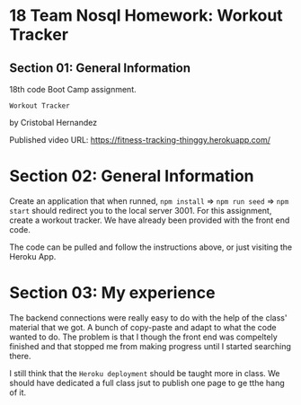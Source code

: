 # 18 Team Nosql Homework: Workout Tracker

## Section 01: General Information

18th code Boot Camp assignment.

`Workout Tracker`

by Cristobal Hernandez

Published video URL: https://fitness-tracking-thinggy.herokuapp.com/

# Section 02: General Information

Create an application that when runned, `npm install` => `npm run seed` => `npm start` should redirect you to the local server 3001.
For this assignment, create a workout tracker. We have already been provided with the front end code.

The code can be pulled and follow the instructions above, or just visiting the Heroku App.

# Section 03: My experience

The backend connections were really easy to do with the help of the class' material that we got. A bunch of copy-paste and adapt to what the code wanted to do. The problem is that I though the front end was compeltely finished and that stopped me from making progress until I started searching there.

I still think that the `Heroku deployment` should be taught more in class. We should have dedicated a full class jsut to publish one page to ge tthe hang of it.
